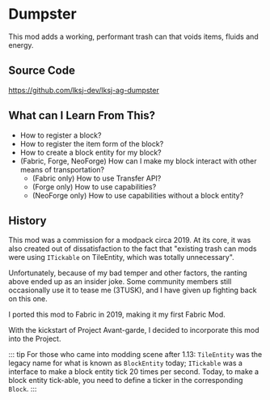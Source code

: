 # Dumpster

This mod adds a working, performant trash can that voids items, fluids and energy. 

## Source Code

https://github.com/lksj-dev/lksj-ag-dumpster

## What can I Learn From This?

- How to register a block?
- How to register the item form of the block?
- How to create a block entity for my block?
- (Fabric, Forge, NeoForge) How can I make my block interact with other means of transportation?
  - (Fabric only) How to use Transfer API?
  - (Forge only) How to use capabilities?
  - (NeoForge only) How to use capabilities without a block entity?

## History

This mod was a commission for a modpack circa 2019. 
At its core, it was also created out of dissatisfaction to the fact that "existing trash can mods were 
using `ITickable` on TileEntity, which was totally unnecessary". 

Unfortunately, because of my bad temper and other factors, the ranting above ended up as an insider joke. 
Some community members still occasionally use it to tease me (3TUSK), and I have given up fighting back on 
this one. 

I ported this mod to Fabric in 2019, making it my first Fabric Mod. 

With the kickstart of Project Avant-garde, I decided to incorporate this mod into the Project.

::: tip
For those who came into modding scene after 1.13: `TileEntity` was the legacy name for what is known as
`BlockEntity` today; `ITickable` was a interface to make a block entity tick 20 times per second. 
Today, to make a block entity tick-able, you need to define a ticker in the corresponding `Block`.
:::